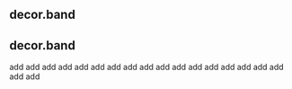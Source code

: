 ## decor.band
## decor.band
add
add
add
add
add
add
add
add
add
add
add
add
add
add
add
add
add
add
add
